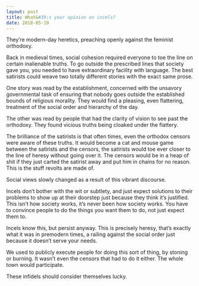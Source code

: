 ```yaml
---
layout: post
title: What&#39;s your opinion on incels?
date: 2018-05-10
---
```


<p>They’re modern-day heretics, preaching openly against the feminist orthodoxy.</p><p>Back in medieval times, social cohesion required everyone to toe the line on certain inalienable truths. To go outside the prescribed lines that society gave you, you needed to have extraordinary facility with language. The best satirists could weave two totally different stories with the exact same prose.</p><p>One story was read by the establishment, concerned with the unsavory governmental task of ensuring that nobody goes outside the established bounds of religious morality. They would find a pleasing, even flattering, treatment of the social order and hierarchy of the day.</p><p>The other was read by people that had the clarity of vision to see past the orthodoxy. They found vicious truths being cloaked under the flattery.</p><p>The brilliance of the satirists is that often times, even the orthodox censors were aware of these truths. It would become a cat and mouse game between the satirists and the censors, the satirists would toe ever closer to the line of heresy without going over it. The censors would be in a heap of shit if they just carted the satirist away and put him in chains for no reason. This is the stuff revolts are made of.</p><p>Social views slowly changed as a result of this vibrant discourse.</p><p>Incels don’t bother with the wit or subtlety, and just expect solutions to their problems to show up at their doorstep just because they think it’s justified. This isn’t how society works, it’s never been how society works. You have to convince people to do the things you want them to do, not just expect them to.</p><p>Incels know this, but persist anyway. This is precisely heresy, that’s exactly what it was in premodern times, a railing against the social order just because it doesn’t serve your needs.</p><p>We used to publicly execute people for doing this sort of thing, by stoning or burning. It wasn’t even the censors that had to do it either. The whole town would participate.</p><p>These infidels should consider themselves lucky.</p>
